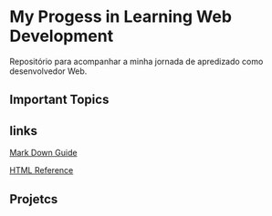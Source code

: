 # My Progess in Learning Web Development
Repositório para acompanhar a minha jornada de apredizado como desenvolvedor Web. 



## Important Topics 



## links
[Mark Down Guide](https://www.markdownguide.org/basic-syntax/)

[HTML Reference](https://www.w3schools.com/tags/default.asp)


## Projetcs 

